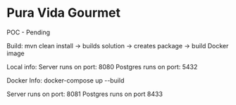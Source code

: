 # Pura Vida Gourmet

POC - Pending

Build:
mvn clean install
-> builds solution
-> creates package
-> build Docker image

Local info:
Server runs on port: 8080
Postgres runs on port: 5432

Docker Info:
docker-compose up --build

Server runs on port: 8081
Postgres runs on port 8433